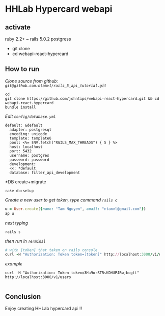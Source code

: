 # HHLab Hypercard  webapi

## activate

ruby 2.2+ ~
rails 5.0.2
postgress


- git clone 
- cd webapi-react-hypercard

## How to run
*Clone source from github: `git@github.com:ntamvl/rails_5_api_tutorial.git`*
```
cd
git clone https://github.com/johntips/webapi-react-hypercard.git && cd webapi-react-hypercard 
bundle install
```
*Edit `config/database.yml`*

```
default: &default
  adapter: postgresql
  encoding: unicode
  template: template0
  pool: <%= ENV.fetch("RAILS_MAX_THREADS") { 5 } %>
  host: localhost
  port: 5432
  username: postgres
  password: password
  development:
  <<: *default
  database: filter_api_development
```

*DB create+migrate
```
rake db:setup
```

*Create a new user to get token, type command `rails c`*
                    
```ruby
u = User.create({name: "Tam Nguyen", email: "ntamvl@gmail.com"})
ap u
```
                    
*next typing*
```
rails s
```
*then run in `Terminal`*
```ruby
# with [token] that taken on rails console
curl -H "Authorization: Token token=[token]" http://localhost:3000/v1/users
```

*example*
```
curl -H "Authorization: Token token=3Hu9orST5sKDHUPJBwjbogtt" http://localhost:3000/v1/users
                    
```

## Conclusion

Enjoy creating HHLab hypercard api !!
